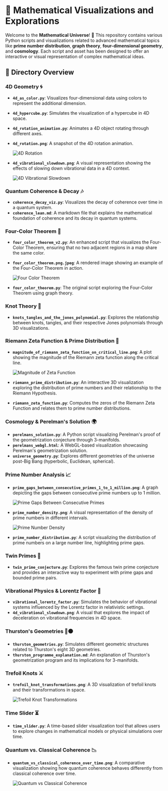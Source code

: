 # 🧠 Mathematical Visualizations and Explorations

Welcome to the **Mathematical Universe**! 🌌 This repository contains various Python scripts and visualizations related to advanced mathematical topics like **prime number distribution**, **graph theory**, **four-dimensional geometry**, and **cosmology**. Each script and asset has been designed to offer an interactive or visual representation of complex mathematical ideas.

## 📂 Directory Overview

### 4D Geometry 🌀

- **`4d_as_color.py`**: Visualizes four-dimensional data using colors to represent the additional dimension.
- **`4d_hypercube.py`**: Simulates the visualization of a hypercube in 4D space.
- **`4d_rotation_animation.py`**: Animates a 4D object rotating through different axes.
- **`4d_rotation.png`**: A snapshot of the 4D rotation animation.

  ![4D Rotation](./4d_rotation.png)

- **`4d_vibrational_slowdown.png`**: A visual representation showing the effects of slowing down vibrational data in a 4D context.

  ![4D Vibrational Slowdown](./4d_vibrational_slowdown.png)

### Quantum Coherence & Decay 🎶

- **`coherence_decay_viz.py`**: Visualizes the decay of coherence over time in a quantum system.
- **`coherence_lean.md`**: A markdown file that explains the mathematical foundation of coherence and its decay in quantum systems.
  
### Four-Color Theorem 🎨

- **`four_color_theorem_v2.py`**: An enhanced script that visualizes the Four-Color Theorem, ensuring that no two adjacent regions in a map share the same color.
- **`four_color_theorem.png.jpeg`**: A rendered image showing an example of the Four-Color Theorem in action.

  ![Four Color Theorem](./four_color_theorem.png.jpeg)

- **`four_color_theorem.py`**: The original script exploring the Four-Color Theorem using graph theory.

### Knot Theory 🔗

- **`knots_tangles_and_the_jones_polynomial.py`**: Explores the relationship between knots, tangles, and their respective Jones polynomials through 3D visualizations.

### Riemann Zeta Function & Prime Distribution 🧮

- **`magnitude_of_riemann_zeta_function_on_critical_line.png`**: A plot showing the magnitude of the Riemann zeta function along the critical line.

  ![Magnitude of Zeta Function](./magnitude_of_riemann_zeta_function_on_critical_line.png)

- **`riemann_prime_distribution.py`**: An interactive 3D visualization exploring the distribution of prime numbers and their relationship to the Riemann Hypothesis.
- **`riemann_zeta_function.py`**: Computes the zeros of the Riemann Zeta Function and relates them to prime number distributions.

### Cosmology & Perelman's Solution 🌍

- **`perelmans_solution.py`**: A Python script visualizing Perelman's proof of the geometrization conjecture through 3-manifolds.
- **`perelmans_webgl.html`**: A WebGL-based visualization showcasing Perelman's geometrization solution.
- **`universe_geometry.py`**: Explores different geometries of the universe post-Big Bang (hyperbolic, Euclidean, spherical).

### Prime Number Analysis 📈

- **`prime_gaps_between_consecutive_primes_1_to_1_million.png`**: A graph depicting the gaps between consecutive prime numbers up to 1 million.

  ![Prime Gaps Between Consecutive Primes](./prime_gaps_between_consecutive_primes_1_to_1_million.png)

- **`prime_number_density.png`**: A visual representation of the density of prime numbers in different intervals.

  ![Prime Number Density](./prime_number_density.png)

- **`prime_number_distribution.py`**: A script visualizing the distribution of prime numbers on a large number line, highlighting prime gaps.

### Twin Primes 🔢

- **`twin_prime_conjecture.py`**: Explores the famous twin prime conjecture and provides an interactive way to experiment with prime gaps and bounded prime pairs.

### Vibrational Physics & Lorentz Factor 🌌

- **`vibrational_lorentz_factor.py`**: Simulates the behavior of vibrational systems influenced by the Lorentz factor in relativistic settings.
- **`4d_vibrational_slowdown.png`**: A visual that explores the impact of deceleration on vibrational frequencies in 4D space.

### Thurston's Geometries 🔵⚫

- **`thurston_geometries.py`**: Simulates different geometric structures related to Thurston's eight 3D geometries.
- **`thurston_programme_explanation.md`**: An explanation of Thurston's geometrization program and its implications for 3-manifolds.

### Trefoil Knots ⚔️

- **`trefoil_knot_transformations.png`**: A 3D visualization of trefoil knots and their transformations in space.

  ![Trefoil Knot Transformations](./trefoil_knot_transformations.png)

### Time Slider ⏳

- **`time_slider.py`**: A time-based slider visualization tool that allows users to explore changes in mathematical models or physical simulations over time.

### Quantum vs. Classical Coherence 📉

- **`quantum_vs_classical_coherence_over_time.png`**: A comparative visualization showing how quantum coherence behaves differently from classical coherence over time.

  ![Quantum vs Classical Coherence](./quantum_vs_classical_coherence_over_time.png)

